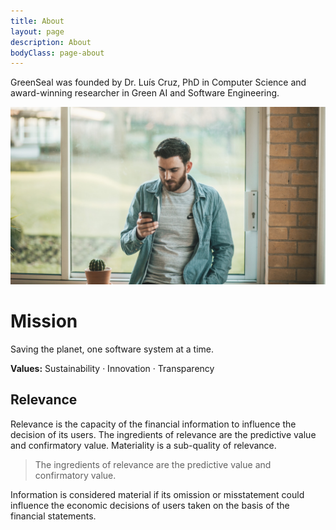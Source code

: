 ```yaml
---
title: About
layout: page
description: About
bodyClass: page-about
---
```


GreenSeal was founded by Dr. Luís Cruz, PhD in Computer Science and award-winning researcher in Green AI and Software Engineering.


![Accounting Services](/images/thom-holmes-Lrfw0U_o9I0-unsplash.jpg)

# Mission

Saving the planet, one software system at a time.

**Values:** Sustainability · Innovation · Transparency

## Relevance

Relevance is the capacity of the financial information to influence the decision of its users. The ingredients of relevance are the predictive value and confirmatory value. Materiality is a sub-quality of relevance.

> The ingredients of relevance are the predictive value and confirmatory value.

Information is considered material if its omission or misstatement could influence the economic decisions of users taken on the basis of the financial statements.



